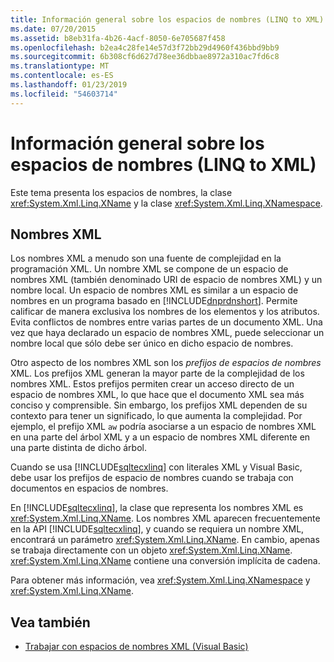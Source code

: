 ```yaml
---
title: Información general sobre los espacios de nombres (LINQ to XML)
ms.date: 07/20/2015
ms.assetid: b8eb31fa-4b26-4acf-8050-6e705687f458
ms.openlocfilehash: b2ea4c28fe14e57d3f72bb29d4960f436bbd9bb9
ms.sourcegitcommit: 6b308cf6d627d78ee36dbbae8972a310ac7fd6c8
ms.translationtype: MT
ms.contentlocale: es-ES
ms.lasthandoff: 01/23/2019
ms.locfileid: "54603714"
---
```

# <a name="namespaces-overview-linq-to-xml"></a>Información general sobre los espacios de nombres (LINQ to XML)
Este tema presenta los espacios de nombres, la clase <xref:System.Xml.Linq.XName> y la clase <xref:System.Xml.Linq.XNamespace>.  
  
## <a name="xml-names"></a>Nombres XML  
 Los nombres XML a menudo son una fuente de complejidad en la programación XML. Un nombre XML se compone de un espacio de nombres XML (también denominado URI de espacio de nombres XML) y un nombre local. Un espacio de nombres XML es similar a un espacio de nombres en un programa basado en [!INCLUDE[dnprdnshort](~/includes/dnprdnshort-md.md)]. Permite calificar de manera exclusiva los nombres de los elementos y los atributos. Evita conflictos de nombres entre varias partes de un documento XML. Una vez que haya declarado un espacio de nombres XML, puede seleccionar un nombre local que sólo debe ser único en dicho espacio de nombres.  
  
 Otro aspecto de los nombres XML son los *prefijos de espacios de nombres* XML. Los prefijos XML generan la mayor parte de la complejidad de los nombres XML. Estos prefijos permiten crear un acceso directo de un espacio de nombres XML, lo que hace que el documento XML sea más conciso y comprensible. Sin embargo, los prefijos XML dependen de su contexto para tener un significado, lo que aumenta la complejidad. Por ejemplo, el prefijo XML `aw` podría asociarse a un espacio de nombres XML en una parte del árbol XML y a un espacio de nombres XML diferente en una parte distinta de dicho árbol.  
  
 Cuando se usa [!INCLUDE[sqltecxlinq](~/includes/sqltecxlinq-md.md)] con literales XML y Visual Basic, debe usar los prefijos de espacio de nombres cuando se trabaja con documentos en espacios de nombres.  
  
 En [!INCLUDE[sqltecxlinq](~/includes/sqltecxlinq-md.md)], la clase que representa los nombres XML es <xref:System.Xml.Linq.XName>. Los nombres XML aparecen frecuentemente en la API [!INCLUDE[sqltecxlinq](~/includes/sqltecxlinq-md.md)], y cuando se requiera un nombre XML, encontrará un parámetro <xref:System.Xml.Linq.XName>. En cambio, apenas se trabaja directamente con un objeto <xref:System.Xml.Linq.XName>. <xref:System.Xml.Linq.XName> contiene una conversión implícita de cadena.  
  
 Para obtener más información, vea <xref:System.Xml.Linq.XNamespace> y <xref:System.Xml.Linq.XName>.  
  
## <a name="see-also"></a>Vea también
- [Trabajar con espacios de nombres XML (Visual Basic)](../../../../visual-basic/programming-guide/concepts/linq/working-with-xml-namespaces.md)
